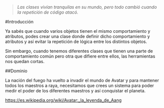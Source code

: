 >*Las clases vivían tranquilas en su mundo, pero todo cambió cuando la repetición de código atacó.*

#Introducción

Ya sabés que cuando varios objetos tienen el mismo comportamiento y atributos, podes crear una clase donde definir dicho comportamiento y atributos y así evitar la repetición de lógica entre los distintos objetos.

Sin embargo, cuando tenemos diferentes clases que tienen una parte de comportamiento común pero otra que difiere entre ellos, las herramientas nos quedan cortas.

##Dominio

La nación del fuego ha vuelto a invadir el mundo de Avatar y para mantener todos los maestros a raya, necesitamos que crees un sistema para poder medir el poder de los diferentes maestros y así conquistar el planeta.

https://es.wikipedia.org/wiki/Avatar:_la_leyenda_de_Aang
